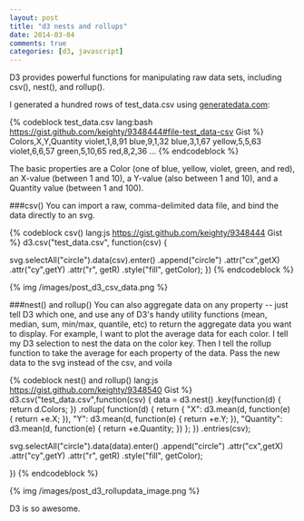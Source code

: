 ```yaml
---
layout: post
title: "d3 nests and rollups"
date: 2014-03-04
comments: true
categories: [d3, javascript]
---
```


D3 provides powerful functions for manipulating raw data sets, including csv(), nest(), and rollup().
<!--more-->

I generated a hundred rows of test_data.csv using [generatedata.com](http://www.generatedata.com/#about):

{% codeblock test_data.csv lang:bash https://gist.github.com/keighty/9348444#file-test_data-csv Gist %}
Colors,X,Y,Quantity
violet,1,8,91
blue,9,1,32
blue,3,1,67
yellow,5,5,63
violet,6,6,57
green,5,10,65
red,8,2,36
...
{% endcodeblock %}

The basic properties are a Color (one of blue, yellow, violet, green, and red), an X-value (between 1 and 10), a Y-value (also between 1 and 10), and a Quantity value (between 1 and 100).

###csv()
You can import a raw, comma-delimited data file, and bind the data directly to an svg.

{% codeblock csv() lang:js https://gist.github.com/keighty/9348444 Gist %}
d3.csv("test_data.csv", function(csv) {

  svg.selectAll("circle").data(csv).enter()
    .append("circle")
    .attr("cx",getX)
    .attr("cy",getY)
    .attr("r", getR)
    .style("fill", getColor);
})
{% endcodeblock %}

{% img /images/post_d3_csv_data.png %}

###nest() and rollup()
You can also aggregate data on any property -- just tell D3 which one, and use any of D3's handy utility functions (mean, median, sum, min/max, quantile, etc) to return the aggregate data you want to display. For example, I want to plot the average data for each color. I tell my D3 selection to nest the data on the color key. Then I tell the rollup function to take the average for each property of the data. Pass the new data to the svg instead of the csv, and voila

{% codeblock nest() and rollup() lang:js https://gist.github.com/keighty/9348540 Gist %}
d3.csv("test_data.csv",function(csv) {
  data = d3.nest()
          .key(function(d) { return d.Colors; })
          .rollup( function(d) {
            return {
              "X": d3.mean(d, function(e) { return +e.X; }),
              "Y": d3.mean(d, function(e) { return +e.Y; }),
              "Quantity": d3.mean(d, function(e) { return +e.Quantity; })
            };
          })
          .entries(csv);

  svg.selectAll("circle").data(data).enter()
    .append("circle")
    .attr("cx",getX)
    .attr("cy",getY)
    .attr("r", getR)
    .style("fill", getColor);

})
{% endcodeblock %}

{% img /images/post_d3_rollupdata_image.png %}

D3 is so awesome.
